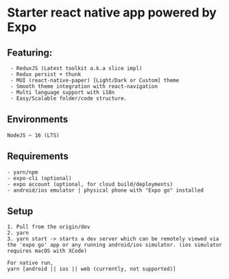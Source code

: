 # Starter react native app powered by Expo

## Featuring:
```
 - ReduxJS (Latest toolkit a.k.a slice impl)
 - Redux persist + thunk
 - MUI (react-native-paper) [Light/Dark or Custom] theme
 - Smooth theme integration with react-navigation
 - Multi language support with i18n
 - Easy/Scalable folder/code structure.
```

## Environments
```
NodeJS ~ 16 (LTS)
```

## Requirements
```
- yarn/npm
- expo-cli (optional)
- expo account (optional, for cloud build/deployments)
- android/ios emulator | physical phone with "Expo go" installed
```

## Setup
```
1. Pull from the origin/dev
2. yarn
3. yarn start -> starts a dev server which can be remotely viewed via the 'expo go' app or any running android/ios simulator. (ios simulator requires macOS with XCode)

For native run,
yarn [android || ios || web (currently, not supported)]
```
